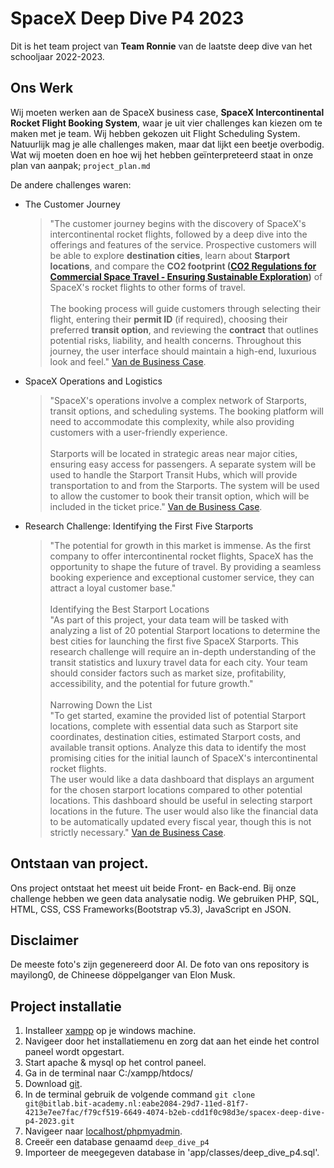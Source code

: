 # SpaceX Deep Dive P4 2023

Dit is het team project van **Team Ronnie** van de laatste deep dive van het schooljaar 2022-2023.

## Ons Werk

Wij moeten werken aan de SpaceX business case, **SpaceX Intercontinental Rocket Flight Booking System**, waar je uit vier challenges kan kiezen om te maken met je team. Wij hebben gekozen uit Flight Scheduling System. Natuurlijk mag je alle challenges maken, maar dat lijkt een beetje overbodig. Wat wij moeten doen en hoe wij het hebben geïnterpreteerd staat in onze plan van aanpak; `project_plan.md`

De andere challenges waren:

- The Customer Journey
  > "The customer journey begins with the discovery of SpaceX's intercontinental rocket flights, followed by a deep dive into the offerings and features of the service. Prospective customers will be able to explore **destination cities**, learn about **Starport locations**, and compare the **CO2 footprint ([CO2 Regulations for Commercial Space Travel - Ensuring Sustainable Exploration](https://www.notion.so/CO2-Regulations-for-Commercial-Space-Travel-Ensuring-Sustainable-Exploration-c7033955fabc4fcdb760f6b347d5dc2c))** of SpaceX's rocket flights to other forms of travel. <br><br> The booking process will guide customers through selecting their flight, entering their **permit ID** (if required), choosing their preferred **transit option**, and reviewing the **contract** that outlines potential risks, liability, and health concerns. Throughout this journey, the user interface should maintain a high-end, luxurious look and feel." [Van de Business Case](https://bitacademy.notion.site/Project-overview-8596f6b124504057abc2a1d47649e601#b7e54a77e2ec43e0a76d70c2c32a53aa).
- SpaceX Operations and Logistics
  > "SpaceX's operations involve a complex network of Starports, transit options, and scheduling systems. The booking platform will need to accommodate this complexity, while also providing customers with a user-friendly experience. <br><br>Starports will be located in strategic areas near major cities, ensuring easy access for passengers. A separate system will be used to handle the Starport Transit Hubs, which will provide transportation to and from the Starports. The system will be used to allow the customer to book their transit option, which will be included in the ticket price." [Van de Business Case](https://bitacademy.notion.site/Project-overview-8596f6b124504057abc2a1d47649e601#b7e54a77e2ec43e0a76d70c2c32a53aa).
- Research Challenge: Identifying the First Five Starports
  > "The potential for growth in this market is immense. As the first company to offer intercontinental rocket flights, SpaceX has the opportunity to shape the future of travel. By providing a seamless booking experience and exceptional customer service, they can attract a loyal customer base." <br><br> Identifying the Best Starport Locations <br> "As part of this project, your data team will be tasked with analyzing a list of 20 potential Starport locations to determine the best cities for launching the first five SpaceX Starports. This research challenge will require an in-depth understanding of the transit statistics and luxury travel data for each city. Your team should consider factors such as market size, profitability, accessibility, and the potential for future growth." <br> <br> Narrowing Down the List <br>"To get started, examine the provided list of potential Starport locations, complete with essential data such as Starport site coordinates, destination cities, estimated Starport costs, and available transit options. Analyze this data to identify the most promising cities for the initial launch of SpaceX's intercontinental rocket flights. <br>The user would like a data dashboard that displays an argument for the chosen starport locations compared to other potential locations. This dashboard should be useful in selecting starport locations in the future. The user would also like the financial data to be automatically updated every fiscal year, though this is not strictly necessary." [Van de Business Case](https://bitacademy.notion.site/Project-overview-8596f6b124504057abc2a1d47649e601#b7e54a77e2ec43e0a76d70c2c32a53aa).

## Ontstaan van project.

Ons project ontstaat het meest uit beide Front- en Back-end. Bij onze challenge hebben we geen data analysatie nodig. We gebruiken PHP, SQL, HTML, CSS, CSS Frameworks(Bootstrap v5.3), JavaScript en JSON.

## Disclaimer

De meeste foto's zijn gegenereerd door AI. De foto van ons repository is mayilong0, de Chineese döppelganger van Elon Musk.

## Project installatie 
1. Installeer [xampp](https://www.apachefriends.org/download.html) op je windows machine.
2. Navigeer door het installatiemenu en zorg dat aan het einde het control paneel wordt opgestart.
3. Start apache & mysql op het control paneel.
4. Ga in de terminal naar C:/xampp/htdocs/
5. Download [git](https://git-scm.com/).
6. In de terminal gebruik de volgende command `git clone git@bitlab.bit-academy.nl:eabe2084-29d7-11ed-81f7-4213e7ee7fac/f79cf519-6649-4074-b2eb-cdd1f0c98d3e/spacex-deep-dive-p4-2023.git`
7. Navigeer naar [localhost/phpmyadmin](http://localhost/phpmyadmin).
8. Creeër een database genaamd `deep_dive_p4`
9. Importeer de meegegeven database in 'app/classes/deep_dive_p4.sql'.